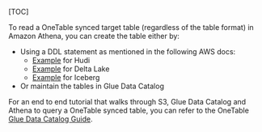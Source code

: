 [TOC]

To read a OneTable synced target table (regardless of the table format) in Amazon Athena,
you can create the table either by:
* Using a DDL statement as mentioned in the following AWS docs:
    * [Example](https://docs.aws.amazon.com/athena/latest/ug/querying-hudi.html#querying-hudi-in-athena-creating-hudi-tables) for Hudi
    * [Example](https://docs.aws.amazon.com/athena/latest/ug/delta-lake-tables.html#delta-lake-tables-getting-started) for Delta Lake
    * [Example](https://docs.aws.amazon.com/athena/latest/ug/querying-iceberg-creating-tables.html#querying-iceberg-creating-tables-query-editor) for Iceberg
* Or maintain the tables in Glue Data Catalog

For an end to end tutorial that walks through S3, Glue Data Catalog and Athena to query a OneTable synced table,
you can refer to the OneTable [Glue Data Catalog Guide]($Unity-Catalog).
